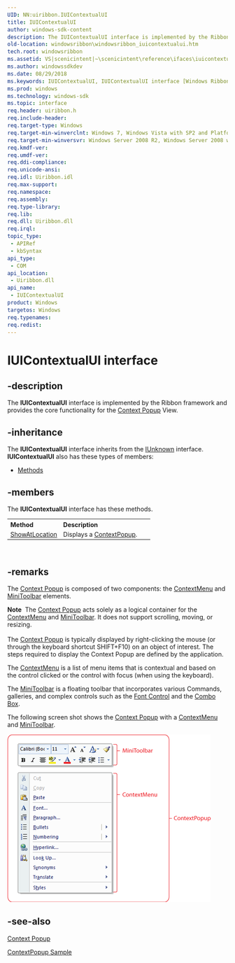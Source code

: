 ```yaml
---
UID: NN:uiribbon.IUIContextualUI
title: IUIContextualUI
author: windows-sdk-content
description: The IUIContextualUI interface is implemented by the Ribbon framework and provides the core functionality for the Context Popup View.
old-location: windowsribbon\windowsribbon_iuicontextualui.htm
tech.root: windowsribbon
ms.assetid: VS|scenicintent|~\scenicintent\reference\ifaces\iuicontextualui\iuicontextualui.htm
ms.author: windowssdkdev
ms.date: 08/29/2018
ms.keywords: IUIContextualUI, IUIContextualUI interface [Windows Ribbon], IUIContextualUI interface [Windows Ribbon],described, scenicintent_IUIContextualUI, uiribbon/IUIContextualUI, windowsribbon.windowsribbon_iuicontextualui
ms.prod: windows
ms.technology: windows-sdk
ms.topic: interface
req.header: uiribbon.h
req.include-header: 
req.target-type: Windows
req.target-min-winverclnt: Windows 7, Windows Vista with SP2 and Platform Update for Windows Vista [desktop apps only]
req.target-min-winversvr: Windows Server 2008 R2, Windows Server 2008 with SP2 and Platform Update for Windows Server 2008 [desktop apps only]
req.kmdf-ver: 
req.umdf-ver: 
req.ddi-compliance: 
req.unicode-ansi: 
req.idl: Uiribbon.idl
req.max-support: 
req.namespace: 
req.assembly: 
req.type-library: 
req.lib: 
req.dll: Uiribbon.dll
req.irql: 
topic_type:
 - APIRef
 - kbSyntax
api_type:
 - COM
api_location:
 - Uiribbon.dll
api_name:
 - IUIContextualUI
product: Windows
targetos: Windows
req.typenames: 
req.redist: 
---
```


# IUIContextualUI interface


## -description


The <b>IUIContextualUI</b> interface is implemented by the 
				Ribbon framework and provides the core functionality for the <a href="https://msdn.microsoft.com/c41b888a-15aa-4c47-ad73-5dc30b5fa6f9">Context Popup</a> View. 
			


## -inheritance

The <b xmlns:loc="http://microsoft.com/wdcml/l10n">IUIContextualUI</b> interface inherits from the <a href="https://msdn.microsoft.com/33f1d79a-33fc-4ce5-a372-e08bda378332">IUnknown</a> interface. <b>IUIContextualUI</b> also has these types of members:
<ul>
<li><a href="https://docs.microsoft.com/">Methods</a></li>
</ul>

## -members

The <b>IUIContextualUI</b> interface has these methods.
<table class="members" id="memberListMethods">
<tr>
<th align="left" width="37%">Method</th>
<th align="left" width="63%">Description</th>
</tr>
<tr data="declared;">
<td align="left" width="37%">
<a href="https://msdn.microsoft.com/90a78723-99c8-4d35-ba17-bacc609990e4">ShowAtLocation</a>
</td>
<td align="left" width="63%">
Displays a <a href="https://msdn.microsoft.com/b955be16-803e-47b5-a72d-f993180fbf14">ContextPopup</a>.
		

</td>
</tr>
</table> 


## -remarks



The <a href="https://msdn.microsoft.com/c41b888a-15aa-4c47-ad73-5dc30b5fa6f9">Context Popup</a> is composed of two components: the <a href="https://msdn.microsoft.com/08cc0514-0795-4e6b-b80c-33d920783032">ContextMenu</a> and <a href="https://msdn.microsoft.com/bb50890d-554a-4add-a583-d4fd48b823bf">MiniToolbar</a> elements.
			
				

<div class="alert"><b>Note</b>  The <a href="https://msdn.microsoft.com/c41b888a-15aa-4c47-ad73-5dc30b5fa6f9">Context Popup</a> acts solely as a logical container for the <a href="https://msdn.microsoft.com/08cc0514-0795-4e6b-b80c-33d920783032">ContextMenu</a> and <a href="https://msdn.microsoft.com/bb50890d-554a-4add-a583-d4fd48b823bf">MiniToolbar</a>. It does not
				support scrolling, moving, or resizing. 
			</div>
<div> </div>
The <a href="https://msdn.microsoft.com/c41b888a-15aa-4c47-ad73-5dc30b5fa6f9">Context Popup</a> is typically displayed by right-clicking the mouse (or through the keyboard shortcut  SHIFT+F10) on an object of interest. The steps required to display the Context Popup are defined by the application.

The <a href="https://msdn.microsoft.com/08cc0514-0795-4e6b-b80c-33d920783032">ContextMenu</a> is a list of menu items that is contextual and based on  
				the control clicked or the control with focus (when using the keyboard).
			

The <a href="https://msdn.microsoft.com/bb50890d-554a-4add-a583-d4fd48b823bf">MiniToolbar</a> is a floating toolbar that incorporates various Commands, galleries, and complex controls such as the <a href="https://msdn.microsoft.com/6052f2e3-2c9e-432e-9ed6-c1e3a50843d9">Font Control</a> and the <a href="https://msdn.microsoft.com/6b7de2ec-dcb7-44cb-b01f-db1ba0643499">Combo Box</a>.
			

The following screen shot shows the <a href="https://msdn.microsoft.com/c41b888a-15aa-4c47-ad73-5dc30b5fa6f9">Context Popup</a> with a <a href="https://msdn.microsoft.com/08cc0514-0795-4e6b-b80c-33d920783032">ContextMenu</a> and <a href="https://msdn.microsoft.com/bb50890d-554a-4add-a583-d4fd48b823bf">MiniToolbar</a>.

<img alt="Screen shot with callouts showing the ContentPopup, ContextMenu, and MiniToolbar." src="./images/IUIContextualUI_Concepts.png"/>



## -see-also




<a href="https://msdn.microsoft.com/c41b888a-15aa-4c47-ad73-5dc30b5fa6f9">Context Popup</a>



<a href="https://msdn.microsoft.com/f334dbfc-710a-4652-b914-a668ae36aecd">ContextPopup Sample</a>
 

 

